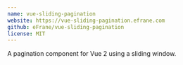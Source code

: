 ```yaml
---
name: vue-sliding-pagination
website: https://vue-sliding-pagination.efrane.com
github: eFrane/vue-sliding-pagination
license: MIT
---
```


A pagination component for Vue 2 using a sliding window.
